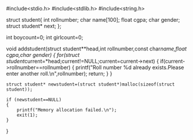 #include<stdio.h>
#include<stdlib.h>
#include<string.h>

struct student{
int rollnumber;
char name[100];
float cgpa;
char gender;
struct student* next;
};

int boycount=0;
int girlcount=0;

void addstudent(struct student**head,int rollnumber,const char*name,float cgpa,char gender)
{
    for(struct student*current=*head;current!=NULL;current=current->next)
    {
        if(current->rollnumber==rollnumber)
        {
            printf("Roll number %d already exists.Please enter another roll.\n",rollnumber);
            return;
        }
    }

    struct student* newstudent=(struct student*)malloc(sizeof(struct student));

    if (newstudent==NULL)
    {
        printf("Memory allocation failed.\n");
        exit(1);
    }
}


